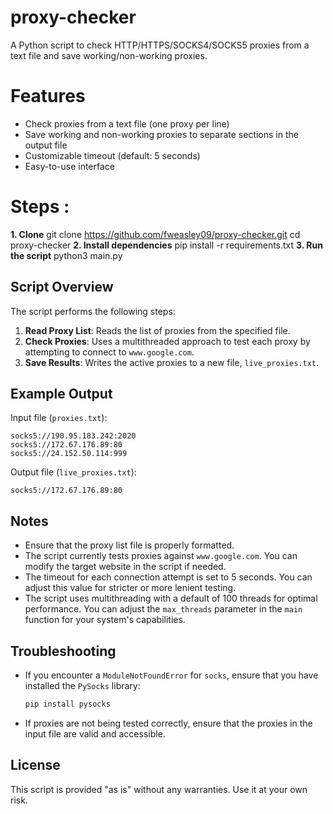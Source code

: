 # proxy-checker
A Python script to check HTTP/HTTPS/SOCKS4/SOCKS5 proxies from a text file and save working/non-working proxies.


# Features
- Check proxies from a text file (one proxy per line)
- Save working and non-working proxies to separate sections in the output file
- Customizable timeout (default: 5 seconds)
- Easy-to-use interface


# Steps :
**1. Clone**
git clone https://github.com/fweasley09/proxy-checker.git
cd proxy-checker
**2. Install dependencies** 
pip install -r requirements.txt
**3. Run the script**
python3 main.py

## Script Overview

The script performs the following steps:

1. **Read Proxy List**: Reads the list of proxies from the specified file.
2. **Check Proxies**: Uses a multithreaded approach to test each proxy by attempting to connect to `www.google.com`.
3. **Save Results**: Writes the active proxies to a new file, `live_proxies.txt`.

## Example Output

Input file (`proxies.txt`):
```
socks5://190.95.183.242:2020
socks5://172.67.176.89:80
socks5://24.152.50.114:999
```

Output file (`live_proxies.txt`):
```
socks5://172.67.176.89:80
```

## Notes

- Ensure that the proxy list file is properly formatted.
- The script currently tests proxies against `www.google.com`. You can modify the target website in the script if needed.
- The timeout for each connection attempt is set to 5 seconds. You can adjust this value for stricter or more lenient testing.
- The script uses multithreading with a default of 100 threads for optimal performance. You can adjust the `max_threads` parameter in the `main` function for your system's capabilities.

## Troubleshooting

- If you encounter a `ModuleNotFoundError` for `socks`, ensure that you have installed the `PySocks` library:
  ```bash
  pip install pysocks
  ```

- If proxies are not being tested correctly, ensure that the proxies in the input file are valid and accessible.

## License
This script is provided "as is" without any warranties. Use it at your own risk.

